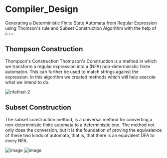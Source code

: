 # Compiler_Design
Generating a Deterministic Finite State Automata from Regular Expression using Thomson's rule and Subset Construction Algorithm  with the help of c++.


## Thompson Construction
Thompson's Construction Thompson's Construction is a method in which we transform a regular expression into a (NFA) non-deterministic finite automaton. This can further be used to match strings against the expression. In this algorithm we created methods which will help execute what we intend to do.

![nfafinal-2](https://github.com/Samar3007/Compiler_Design/assets/74319774/30a60c7e-fb29-4ba9-8011-5c8b0af26aa8)


## Subset Construction
The subset construction method, is a universal method for converting a non-deterministic finite automata to a deterministic one. The method not only does the conversion, but it is the foundation of proving the equivalence of these two kinds of automata, that is, that there is an equivalent DFA to every NFA.

![image](https://github.com/Samar3007/Compiler_Design/assets/74319774/5d7ad2b6-9035-4482-9def-1caca3c27b41)
![image](https://github.com/Samar3007/Compiler_Design/assets/74319774/f3a06a95-2964-451e-bcbc-37530283b8ad)
